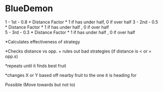 # BlueDemon
1 - 1st - 0.8 * Distance Factor * 1 if has under half, 0 if over half 
3 - 2nd - 0.5 * Distance Factor * 1 if has under half , 0 if over half  
5 - 3rd - 0.3 * Distance Factor * 1 if has under half , 0 if over half  



*Calculates effectiveness of strategy

*Checks distance vs opp. + rules out bad strategies (if distance is < or = opp.s)

*repeats until it finds best fruit

*changes X or Y based off nearby fruit to the one it is heading for



Possible (Move towards but not to)